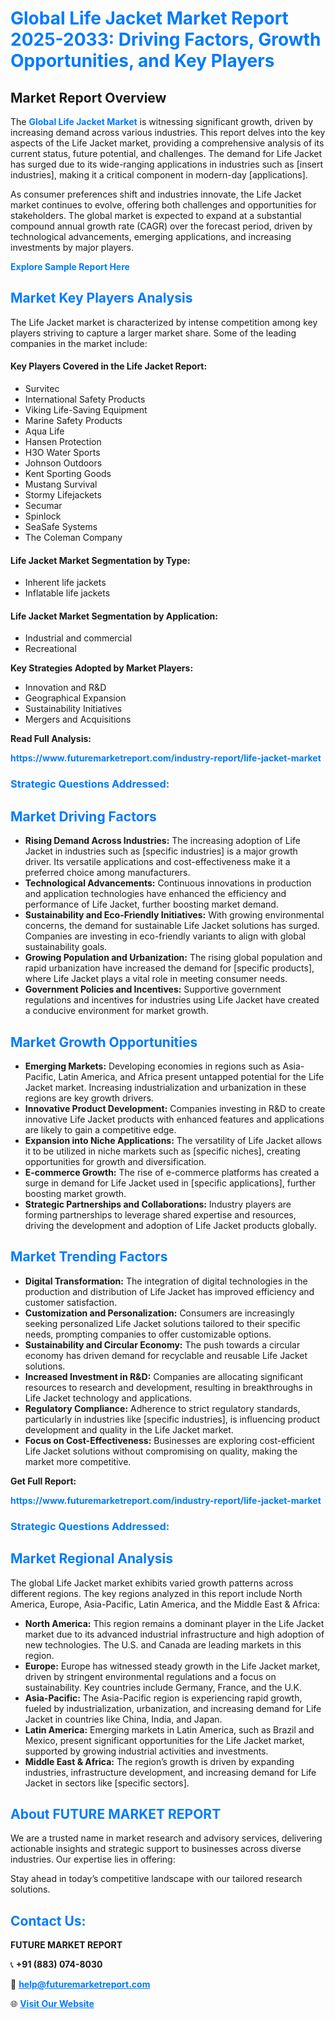 <h1 style="color: #007BFF;">Global Life Jacket Market Report 2025-2033: Driving Factors, Growth Opportunities, and Key Players</h1>

<section id="overview">
<h2>Market Report Overview</h2>
<p>The <a href="https://www.futuremarketreport.com/industry-report/life-jacket-market" style="color: #007BFF; text-decoration: none;"><strong>Global Life Jacket Market</strong></a> is witnessing significant growth, driven by increasing demand across various industries. This report delves into the key aspects of the Life Jacket market, providing a comprehensive analysis of its current status, future potential, and challenges. The demand for Life Jacket has surged due to its wide-ranging applications in industries such as [insert industries], making it a critical component in modern-day [applications].</p>
<p>As consumer preferences shift and industries innovate, the Life Jacket market continues to evolve, offering both challenges and opportunities for stakeholders. The global market is expected to expand at a substantial compound annual growth rate (CAGR) over the forecast period, driven by technological advancements, emerging applications, and increasing investments by major players.</p>
</section>

<section id="overview">
<p><a href="https://www.futuremarketreport.com/request-sample/reportId=63575" style="color: #007BFF; text-decoration: none;"><strong>Explore Sample Report Here</strong></a></p>
</section>

<section id="key-players">
<h2 style="color: #007BFF;">Market Key Players Analysis</h2>
<p>The Life Jacket market is characterized by intense competition among key players striving to capture a larger market share. Some of the leading companies in the market include:</p>
<h4>Key Players Covered in the Life Jacket Report:</h4>
<ul><li>Survitec</li><li>International Safety Products</li><li>Viking Life-Saving Equipment</li><li>Marine Safety Products</li><li>Aqua Life</li><li>Hansen Protection</li><li>H3O Water Sports</li><li>Johnson Outdoors</li><li>Kent Sporting Goods</li><li>Mustang Survival</li><li>Stormy Lifejackets</li><li>Secumar</li><li>Spinlock</li><li>SeaSafe Systems</li><li>The Coleman Company</li></ul>
<h4>Life Jacket Market Segmentation by Type:</h4>
<ul><li>Inherent life jackets</li><li>Inflatable life jackets</li></ul>

<h4>Life Jacket Market Segmentation by Application:</h4>
<ul><li>Industrial and commercial</li><li>Recreational</li></ul>
<p><strong>Key Strategies Adopted by Market Players:</strong></p>
<ul>
<li>Innovation and R&D</li>
<li>Geographical Expansion</li>
<li>Sustainability Initiatives</li>
<li>Mergers and Acquisitions</li>
</ul>
</section>

<section>
<p><strong>Read Full Analysis: </strong></p><a href="https://www.futuremarketreport.com/industry-report/life-jacket-market" style="color: #007BFF; text-decoration: none;"><strong>https://www.futuremarketreport.com/industry-report/life-jacket-market</strong></a>
<h3 style="color: #007BFF;">Strategic Questions Addressed:</h3>
</section>

<section id="driving-factors">
<h2 style="color: #007BFF;">Market Driving Factors</h2>
<ul>
<li><strong>Rising Demand Across Industries:</strong> The increasing adoption of Life Jacket in industries such as [specific industries] is a major growth driver. Its versatile applications and cost-effectiveness make it a preferred choice among manufacturers.</li>
<li><strong>Technological Advancements:</strong> Continuous innovations in production and application technologies have enhanced the efficiency and performance of Life Jacket, further boosting market demand.</li>
<li><strong>Sustainability and Eco-Friendly Initiatives:</strong> With growing environmental concerns, the demand for sustainable Life Jacket solutions has surged. Companies are investing in eco-friendly variants to align with global sustainability goals.</li>
<li><strong>Growing Population and Urbanization:</strong> The rising global population and rapid urbanization have increased the demand for [specific products], where Life Jacket plays a vital role in meeting consumer needs.</li>
<li><strong>Government Policies and Incentives:</strong> Supportive government regulations and incentives for industries using Life Jacket have created a conducive environment for market growth.</li>
</ul>
</section>

<section id="growth-opportunities">
<h2 style="color: #007BFF;">Market Growth Opportunities</h2>
<ul>
<li><strong>Emerging Markets:</strong> Developing economies in regions such as Asia-Pacific, Latin America, and Africa present untapped potential for the Life Jacket market. Increasing industrialization and urbanization in these regions are key growth drivers.</li>
<li><strong>Innovative Product Development:</strong> Companies investing in R&D to create innovative Life Jacket products with enhanced features and applications are likely to gain a competitive edge.</li>
<li><strong>Expansion into Niche Applications:</strong> The versatility of Life Jacket allows it to be utilized in niche markets such as [specific niches], creating opportunities for growth and diversification.</li>
<li><strong>E-commerce Growth:</strong> The rise of e-commerce platforms has created a surge in demand for Life Jacket used in [specific applications], further boosting market growth.</li>
<li><strong>Strategic Partnerships and Collaborations:</strong> Industry players are forming partnerships to leverage shared expertise and resources, driving the development and adoption of Life Jacket products globally.</li>
</ul>
</section>

<section id="trending-factors">
<h2 style="color: #007BFF;">Market Trending Factors</h2>
<ul>
<li><strong>Digital Transformation:</strong> The integration of digital technologies in the production and distribution of Life Jacket has improved efficiency and customer satisfaction.</li>
<li><strong>Customization and Personalization:</strong> Consumers are increasingly seeking personalized Life Jacket solutions tailored to their specific needs, prompting companies to offer customizable options.</li>
<li><strong>Sustainability and Circular Economy:</strong> The push towards a circular economy has driven demand for recyclable and reusable Life Jacket solutions.</li>
<li><strong>Increased Investment in R&D:</strong> Companies are allocating significant resources to research and development, resulting in breakthroughs in Life Jacket technology and applications.</li>
<li><strong>Regulatory Compliance:</strong> Adherence to strict regulatory standards, particularly in industries like [specific industries], is influencing product development and quality in the Life Jacket market.</li>
<li><strong>Focus on Cost-Effectiveness:</strong> Businesses are exploring cost-efficient Life Jacket solutions without compromising on quality, making the market more competitive.</li>
</ul>
</section>

<section>
<p><strong>Get Full Report: </strong></p><a href="https://www.futuremarketreport.com/industry-report/life-jacket-market" style="color: #007BFF; text-decoration: none;"><strong>https://www.futuremarketreport.com/industry-report/life-jacket-market</strong></a>
<h3 style="color: #007BFF;">Strategic Questions Addressed:</h3>
</section>


<section id="regional-analysis">
<h2 style="color: #007BFF;">Market Regional Analysis</h2>
<p>The global Life Jacket market exhibits varied growth patterns across different regions. The key regions analyzed in this report include North America, Europe, Asia-Pacific, Latin America, and the Middle East & Africa:</p>
<ul>
<li><strong>North America:</strong> This region remains a dominant player in the Life Jacket market due to its advanced industrial infrastructure and high adoption of new technologies. The U.S. and Canada are leading markets in this region.</li>
<li><strong>Europe:</strong> Europe has witnessed steady growth in the Life Jacket market, driven by stringent environmental regulations and a focus on sustainability. Key countries include Germany, France, and the U.K.</li>
<li><strong>Asia-Pacific:</strong> The Asia-Pacific region is experiencing rapid growth, fueled by industrialization, urbanization, and increasing demand for Life Jacket in countries like China, India, and Japan.</li>
<li><strong>Latin America:</strong> Emerging markets in Latin America, such as Brazil and Mexico, present significant opportunities for the Life Jacket market, supported by growing industrial activities and investments.</li>
<li><strong>Middle East & Africa:</strong> The region’s growth is driven by expanding industries, infrastructure development, and increasing demand for Life Jacket in sectors like [specific sectors].</li>
</ul>
</section>

<footer>
<h2 style="color: #007BFF;">About FUTURE MARKET REPORT</h2>
<p>We are a trusted name in market research and advisory services, delivering actionable insights and strategic support to businesses across diverse industries. Our expertise lies in offering:</p>

<p>Stay ahead in today’s competitive landscape with our tailored research solutions.</p>

<h2 style="color: #007BFF;">Contact Us:</h2>
<p><strong>FUTURE MARKET REPORT</strong></p>
<p>📞 <strong>+91 (883) 074-8030</strong></p>
<p>📧 <strong><a href="mailto:help@futuremarketreport.com" style="color: #007BFF;">help@futuremarketreport.com</a></strong></p>
<p>🌐 <strong><a href="https://www.futuremarketreport.com/" style="color: #007BFF;">Visit Our Website</a></strong></p>
</footer>
